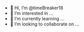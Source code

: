 - 👋 Hi, I’m @timeBreaker18
- 👀 I’m interested in ...
- 🌱 I’m currently learning ...
- 💞️ I’m looking to collaborate on ...


<!---
timeBreaker18/timeBreaker18 is a ✨ special ✨ repository because its `README.md` (this file) appears on your GitHub profile.
You can click the Preview link to take a look at your changes.
--->
